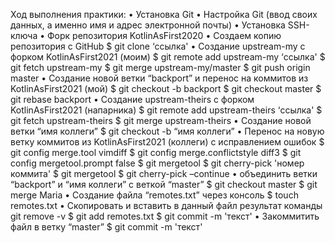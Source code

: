 Ход выполнения практики:
• Установка Git
• Настройка Git (ввод своих данных, а именно имя и адрес электронной почты)
• Установка SSH-ключа
• Форк репозитория KotlinAsFirst2020
• Создаем копию репозитория с GitHub 
$ git clone ‘ссылка'
• Создание upstream-my с форком KotlinAsFirst2021 (моим)
$ git remote add upstream-my ‘ссылка'
$ git fetch upstream-my
$ git merge upstream-my/master 
$ git push origin master
• Создание новой ветки “backport” и перенос на коммитов из KotlinAsFirst2021 (мой)
$ git checkout -b backport
$ git checkout master
$ git rebase backport
• Создание upstream-theirs с форком KotlinAsFirst2021 (напарника)
$ git remote add upstream-theirs ‘ссылка'
$ git fetch  upstream-theirs
$ git merge  upstream-theirs
• Создание новой ветки “имя коллеги”
$ git checkout -b “имя коллеги”
• Перенос на новую ветку коммитов из KotlinAsFirst2021 (коллеги) с исправлением ошибок
$ git config merge.tool vimdiff
$ git config merge.conflictstyle diff3
$ git config mergetool.prompt false
$ git mergetool
$ git cherry-pick 'номер коммита'
$ git mergetool
$ git cherry-pick –continue
• объединить ветки “backport” и  “имя коллеги” с веткой “master”
$ git checkout master
$ git merge Maria
• Создание файла “remotes.txt” через консоль
$ touch remotes.txt
• Скопировать и вставить в данный файл результат команды git remove -v
$ git add remotes.txt
$ git commit -m 'текст'
• Закоммитить файл в ветку “master”
$ git commit -m 'текст'

